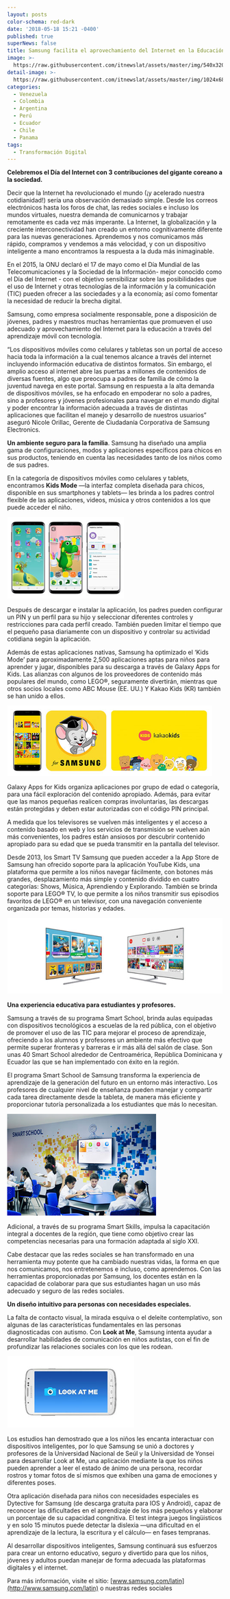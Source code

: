 ```yaml
---
layout: posts
color-schema: red-dark
date: '2018-05-18 15:21 -0400'
published: true
superNews: false
title: Samsung facilita el aprovechamiento del Internet en la Educación de los Niños
image: >-
  https://raw.githubusercontent.com/itnewslat/assets/master/img/540x320/samsung-niños-p.jpg
detail-image: >-
  https://raw.githubusercontent.com/itnewslat/assets/master/img/1024x680/samsung-niños-g.jpg
categories:
  - Venezuela
  - Colombia
  - Argentina
  - Perú
  - Ecuador
  - Chile
  - Panama
tags:
  - Transformación Digital
---
```

**Celebremos el Día del Internet con 3 contribuciones del gigante coreano a la sociedad.**

Decir que la Internet ha revolucionado el mundo (¡y acelerado nuestra cotidianidad!) sería una observación demasiado simple. Desde los correos electrónicos hasta los foros de chat, las redes sociales e incluso los mundos virtuales, nuestra demanda de comunicarnos y trabajar remotamente es cada vez más imperante. La Internet, la globalización y la creciente interconectividad han creado un entorno cognitivamente diferente para las nuevas generaciones. Aprendemos y nos comunicamos más rápido, compramos y vendemos a más velocidad, y con un dispositivo inteligente a mano encontramos la respuesta a la duda más inimaginable.

En el 2015, la ONU declaró el 17 de mayo como el Día Mundial de las Telecomunicaciones y la Sociedad de la Información- mejor conocido como el Día del Internet -  con el objetivo sensibilizar sobre las posibilidades que el uso de Internet y otras tecnologías de la información y la comunicación (TIC) pueden ofrecer a las sociedades y a la economía; así como fomentar la necesidad de reducir la brecha digital.

Samsung, como empresa socialmente responsable, pone a disposición de jóvenes, padres y maestros muchas herramientas que promueven el uso adecuado y aprovechamiento del Internet para la educación a través del aprendizaje móvil con tecnología.

 “Los dispositivos móviles como celulares y tabletas son un portal de acceso hacia toda la información a la cual tenemos alcance a través del internet incluyendo información educativa de distintos formatos. Sin embargo, el amplio acceso al internet abre las puertas a millones de contenidos de diversas fuentes, algo que preocupa a padres de familia de cómo la juventud navega en este portal. Samsung en respuesta a la alta demanda de dispositivos móviles, se ha enfocado en empoderar no solo a padres, sino a profesores y jóvenes profesionales para navegar en el mundo digital y poder encontrar la información adecuada a través de distintas aplicaciones que facilitan el manejo y desarrollo de nuestros usuarios” aseguró Nicole Orillac, Gerente de Ciudadanía Corporativa de Samsung Electronics.

**Un ambiente seguro para la familia**. Samsung ha diseñado una amplia gama de configuraciones, modos y aplicaciones específicos para chicos en sus productos, teniendo en cuenta las necesidades tanto de los niños como de sus padres. 

En la categoría de dispositivos móviles como celulares y tablets, encontramos **Kids Mode** —la interfaz completa diseñada para chicos, disponible en sus smartphones y tablets— les brinda a los padres control flexible de las aplicaciones, videos, música y otros contenidos a los que puede acceder el niño. 

![](https://raw.githubusercontent.com/itnewslat/assets/master/img/300x300/Samsung-kids-1.jpg)
 
Después de descargar e instalar la aplicación, los padres pueden configurar un PIN y un perfil para su hijo y seleccionar diferentes controles y restricciones para cada perfil creado. También pueden limitar el tiempo que el pequeño pasa diariamente con un dispositivo y controlar su actividad cotidiana según la aplicación. 

Además de estas aplicaciones nativas, Samsung ha optimizado el ‘Kids Mode’ para aproximadamente 2,500 aplicaciones aptas para niños para aprender y jugar, disponibles para su descarga a través de Galaxy Apps for Kids. Las alianzas con algunos de los proveedores de contenido más populares del mundo, como LEGO®, seguramente divertirán, mientras que otros socios locales como ABC Mouse (EE. UU.) Y Kakao Kids (KR) también se han unido a ellos. 

![](https://raw.githubusercontent.com/itnewslat/assets/master/img/300x300/Samsung-kids-2.jpg)

Galaxy Apps for Kids organiza aplicaciones por grupo de edad o categoría, para una fácil exploración del contenido apropiado. Además, para evitar que las manos pequeñas realicen compras involuntarias, las descargas están protegidas y deben estar autorizadas con el código PIN principal. 

A medida que los televisores se vuelven más inteligentes y el acceso a contenido basado en web y los servicios de transmisión se vuelven aún más convenientes, los padres están ansiosos por descubrir contenido apropiado para su edad que se pueda transmitir en la pantalla del televisor. 

Desde 2013, los Smart TV Samsung que pueden acceder a la App Store de Samsung han ofrecido soporte para la aplicación YouTube Kids, una plataforma que permite a los niños navegar fácilmente, con botones más grandes, desplazamiento más simple y contenido dividido en cuatro categorías: Shows, Música, Aprendiendo y Explorando. También se brinda soporte para LEGO® TV, lo que permite a los niños transmitir sus episodios favoritos de LEGO® en un televisor, con una navegación conveniente organizada por temas, historias y edades.

![](https://raw.githubusercontent.com/itnewslat/assets/master/img/300x300/Samsung-kids-3.jpg)
 
**Una experiencia educativa para estudiantes y profesores.**

Samsung a través de su programa Smart School, brinda aulas equipadas con dispositivos tecnológicos a escuelas de la red pública, con el objetivo de promover el uso de las TIC para mejorar el proceso de aprendizaje, ofreciendo a los alumnos y profesores un ambiente más efectivo que permite superar fronteras y barreras e ir más allá del salón de clase. Son unas 40 Smart School alrededor de Centroamérica, República Dominicana y Ecuador las que se han implementado con éxito en la región.

El programa Smart School de Samsung transforma la experiencia de aprendizaje de la generación del futuro en un entorno más interactivo. Los profesores de cualquier nivel de enseñanza pueden manejar y compartir cada tarea directamente desde la tableta, de manera más eficiente y proporcionar tutoría personalizada a los estudiantes que más lo necesitan. 

![](https://raw.githubusercontent.com/itnewslat/assets/master/img/300x300/Samsung-kids-4.jpg)

Adicional, a través de su programa Smart Skills, impulsa la capacitación integral a docentes de la región, que tiene como objetivo crear las competencias necesarias para una formación adaptada al siglo XXI. 

Cabe destacar que las redes sociales se han transformado en una herramienta muy potente que ha cambiado nuestras vidas, la forma en que nos comunicamos, nos entretenemos e incluso, como aprendemos. Con las herramientas proporcionadas por Samsung, los docentes están en la capacidad de colaborar para que sus estudiantes hagan un uso más adecuado y seguro de las redes sociales.

**Un diseño intuitivo para personas con necesidades especiales.**

La falta de contacto visual, la mirada esquiva o el deleite contemplativo, son algunas de las características fundamentales en las personas diagnosticadas con autismo. Con **Look at Me**, Samsung intenta ayudar a desarrollar habilidades de comunicación en niños autistas, con el fin de profundizar las relaciones sociales con los que les rodean. 
 
![](https://raw.githubusercontent.com/itnewslat/assets/master/img/300x300/Samsung-kids-5.jpg)
 
Los estudios han demostrado que a los niños les encanta interactuar con dispositivos inteligentes, por lo que Samsung se unió a doctores y profesores de la Universidad Nacional de Seúl y la Universidad de Yonsei para desarrollar Look at Me, una aplicación mediante la que los niños pueden aprender a leer el estado de ánimo de una persona, recordar rostros y tomar fotos de sí mismos que exhiben una gama de emociones y diferentes poses. 

Otra aplicación diseñada para niños con necesidades especiales es Dytective for Samsung (de descarga gratuita para IOS y Android), capaz de reconocer las dificultades en el aprendizaje de los más pequeños y elaborar un porcentaje de su capacidad congnitiva. El test integra juegos lingüisticos y en solo 15 minutos puede detectar la dislexia —una dificultad en el aprendizaje de la lectura, la escritura y el cálculo— en fases tempranas.

Al desarrollar dispositivos inteligentes, Samsung continuará sus esfuerzos para crear un entorno educativo, seguro y divertido para que los niños, jóvenes y adultos puedan manejar de forma adecuada las plataformas digitales y el internet.

Para más información, visite el sitio: [www.samsung.com/latin](http://www.samsung.com/latin) o nuestras redes sociales
